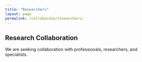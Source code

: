 ```yaml
---
title: "Researchers"
layout: page
permalink: /collaborate/researchers/
---
```

## Research Collaboration

We are seeking collaboration with professionals, researchers, and specialists.
